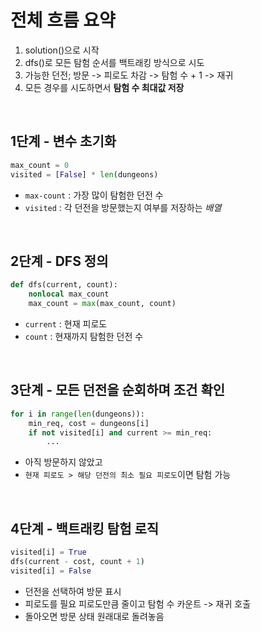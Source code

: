 # 전체 흐름 요약

1. solution()으로 시작
2. dfs()로 모든 탐험 순서를 백트래킹 방식으로 시도
3. 가능한 던전; 방문 -> 피로도 차감 -> 탐험 수 + 1 -> 재귀
4. 모든 경우를 시도하면서 **탐험 수 최대값 저장**

<br>

## 1단계 - 변수 초기화

```python
max_count = 0
visited = [False] * len(dungeons)
```

- `max-count` : 가장 많이 탐험한 던전 수
- `visited` : 각 던전을 방문했는지 여부를 저장하는 *배열*

<br>

## 2단계 - DFS 정의

```python
def dfs(current, count):
    nonlocal max_count
    max_count = max(max_count, count)
```

- `current` : 현재 피로도
- `count` : 현재까지 탐험한 던전 수

<br>

## 3단계 - 모든 던전을 순회하며 조건 확인

```python
for i in range(len(dungeons)):
    min_req, cost = dungeons[i]
    if not visited[i] and current >= min_req:
        ...
```

- 아직 방문하지 않았고
- `현재 피로도 > 해당 던전의 최소 필요 피로도`이면 탐험 가능

<br>

## 4단계 - 백트래킹 탐험 로직

```python
visited[i] = True
dfs(current - cost, count + 1)
visited[i] = False
```

- 던전을 선택하여 방문 표시
- 피로도를 필요 피로도만큼 줄이고 탐험 수 카운트 -> 재귀 호출
- 돌아오면 방문 상태 원래대로 돌려놓음 